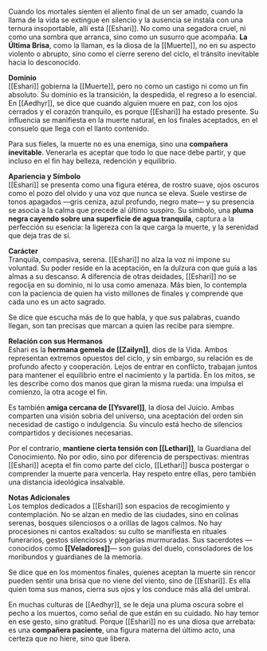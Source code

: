 Cuando los mortales sienten el aliento final de un ser amado, cuando la llama de la vida se extingue en silencio y la ausencia se instala con una ternura insoportable, allí está [[Eshari]]. No como una segadora cruel, ni como una sombra que arranca, sino como un susurro que acompaña. **La Última Brisa**, como la llaman, es la diosa de la [[Muerte]], no en su aspecto violento o abrupto, sino como el cierre sereno del ciclo, el tránsito inevitable hacia lo desconocido.

**Dominio**  
[[Eshari]] gobierna la [[Muerte]], pero no como un castigo ni como un fin absoluto. Su dominio es la transición, la despedida, el regreso a lo esencial. En [[Aedhyr]], se dice que cuando alguien muere en paz, con los ojos cerrados y el corazón tranquilo, es porque [[Eshari]] ha estado presente. Su influencia se manifiesta en la muerte natural, en los finales aceptados, en el consuelo que llega con el llanto contenido.

Para sus fieles, la muerte no es una enemiga, sino una **compañera inevitable**. Venerarla es aceptar que todo lo que nace debe partir, y que incluso en el fin hay belleza, redención y equilibrio.

**Apariencia y Símbolo**  
[[Eshari]] se presenta como una figura etérea, de rostro suave, ojos oscuros como el pozo del olvido y una voz que nunca se eleva. Suele vestirse de tonos apagados —gris ceniza, azul profundo, negro mate— y su presencia se asocia a la calma que precede al último suspiro. Su símbolo, una **pluma negra cayendo sobre una superficie de agua tranquila**, captura a la perfección su esencia: la ligereza con la que carga la muerte, y la serenidad que deja tras de sí.

**Carácter**  
Tranquila, compasiva, serena. [[Eshari]] no alza la voz ni impone su voluntad. Su poder reside en la aceptación, en la dulzura con que guía a las almas a su descanso. A diferencia de otras deidades, [[Eshari]] no se regocija en su dominio, ni lo usa como amenaza. Más bien, lo contempla con la paciencia de quien ha visto millones de finales y comprende que cada uno es un acto sagrado.

Se dice que escucha más de lo que habla, y que sus palabras, cuando llegan, son tan precisas que marcan a quien las recibe para siempre.

**Relación con sus Hermanos**  
Eshari es la **hermana gemela de [[Zailyn]]**, dios de la Vida. Ambos representan extremos opuestos del ciclo, y sin embargo, su relación es de profundo afecto y cooperación. Lejos de entrar en conflicto, trabajan juntos para mantener el equilibrio entre el nacimiento y la partida. En los mitos, se les describe como dos manos que giran la misma rueda: una impulsa el comienzo, la otra acoge el fin.

Es también **amiga cercana de [[Ysvarel]]**, la diosa del Juicio. Ambas comparten una visión sobria del universo, una aceptación del orden sin necesidad de castigo o indulgencia. Su vínculo está hecho de silencios compartidos y decisiones necesarias.

Por el contrario, **mantiene cierta tensión con [[Lethari]]**, la Guardiana del Conocimiento. No por odio, sino por diferencia de perspectivas: mientras [[Eshari]] acepta el fin como parte del ciclo, [[Lethari]] busca postergar o comprender la muerte para vencerla. Hay respeto entre ellas, pero también una distancia ideológica insalvable.

**Notas Adicionales**  
Los templos dedicados a [[Eshari]] son espacios de recogimiento y contemplación. No se alzan en medio de las ciudades, sino en colinas serenas, bosques silenciosos o a orillas de lagos calmos. No hay procesiones ni cantos exaltados: su culto se manifiesta en rituales funerarios, gestos silenciosos y plegarias murmuradas. Sus sacerdotes —conocidos como **[[Veladores]]**— son guías del duelo, consoladores de los moribundos y guardianes de la memoria.

Se dice que en los momentos finales, quienes aceptan la muerte sin rencor pueden sentir una brisa que no viene del viento, sino de [[Eshari]]. Es ella quien toma sus manos, cierra sus ojos y los conduce más allá del umbral.

En muchas culturas de [[Aedhyr]], se le deja una pluma oscura sobre el pecho a los muertos, como señal de que están en su cuidado. No hay temor en ese gesto, sino gratitud. Porque [[Eshari]] no es una diosa que arrebata: es una **compañera paciente**, una figura materna del último acto, una certeza que no hiere, sino que libera.


[^0]: [[Historia y Mitología]]
[^1]: [[Los Dioses]]
[^2]: [[Segunda Generación de Dioses]]
[^3]: [[Los 12 Patrones]]